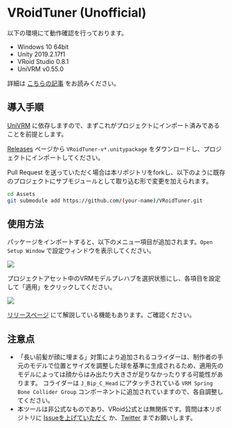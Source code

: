 # VRoidTuner (Unofficial)

以下の環境にて動作確認を行っております。

- Windows 10 64bit
- Unity 2019.2.17f1
- VRoid Studio 0.8.1
- UniVRM v0.55.0

詳細は [こちらの記事](https://qiita.com/but80/items/3cc28cd874764daf3e58) をお読みください。

## 導入手順

[UniVRM](https://github.com/vrm-c/UniVRM) に依存しますので、まずこれがプロジェクトにインポート済みであることを前提とします。

[Releases](https://github.com/but80/VRoidTuner/releases) ページから `VRoidTuner-v*.unitypackage` をダウンロードし、プロジェクトにインポートしてください。

Pull Request を送っていただく場合は本リポジトリをforkし、以下のように既存のプロジェクトにサブモジュールとして取り込む形で変更を加えられます。

```bash
cd Assets
git submodule add https://github.com/(your-name)/VRoidTuner.git
```

## 使用方法

パッケージをインポートすると、以下のメニュー項目が追加されます。`Open Setup Window` で設定ウィンドウを表示してください。

![](https://qiita-image-store.s3.ap-northeast-1.amazonaws.com/0/34010/ef61e092-6a9d-d0a4-886e-d8d3f4780775.png)

プロジェクトアセット中のVRMモデルプレハブを選択状態にし、各項目を設定して「適用」をクリックしてください。

![](https://qiita-image-store.s3.ap-northeast-1.amazonaws.com/0/34010/0c9b469e-603b-3892-8afa-585887d30605.png)

[リリースページ](https://github.com/but80/VRoidTuner/releases) にて解説している機能もあります。ご確認ください。

## 注意点

- 「長い前髪が顔に埋まる」対策により追加されるコライダーは、制作者の手元のモデルで位置とサイズを調整した球を基準に生成されるため、適用先のモデルによっては顔からはみ出たり大きさが足りなかったりする可能性があります。
  コライダーは `J_Bip_C_Head` にアタッチされている `VRM Spring Bone Collider Group` コンポーネントに追加されていますので、各自調整してください。
- 本ツールは非公式なものであり、VRoid公式とは無関係です。質問は本リポジトリに [Issueを上げていただく](https://github.com/but80/VRMHelper/issues/new) か、[Twitter](https://twitter.com/bucchigiri) までお願いします。
